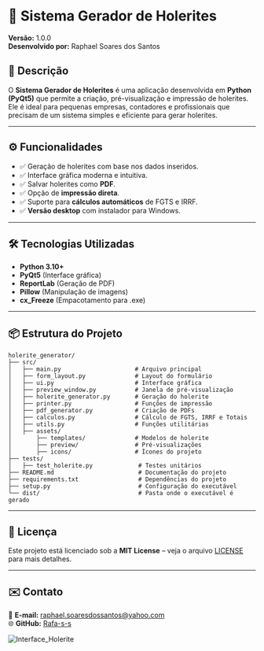 # 📄 Sistema Gerador de Holerites

**Versão:** 1.0.0  
**Desenvolvido por:** Raphael Soares dos Santos  

## 📌 Descrição

O **Sistema Gerador de Holerites** é uma aplicação desenvolvida em **Python (PyQt5)** que permite a criação, pré-visualização e impressão de holerites. Ele é ideal para pequenas empresas, contadores e profissionais que precisam de um sistema simples e eficiente para gerar holerites.

---

## ⚙️ Funcionalidades

- ✅ Geração de holerites com base nos dados inseridos.
- ✅ Interface gráfica moderna e intuitiva.
- ✅ Salvar holerites como **PDF**.
- ✅ Opção de **impressão direta**.
- ✅ Suporte para **cálculos automáticos** de FGTS e IRRF.
- ✅ **Versão desktop** com instalador para Windows.

---

## 🛠️ Tecnologias Utilizadas

- **Python 3.10+**
- **PyQt5** (Interface gráfica)
- **ReportLab** (Geração de PDF)
- **Pillow** (Manipulação de imagens)
- **cx_Freeze** (Empacotamento para .exe)

---

## 📦 Estrutura do Projeto

```
holerite_generator/
├── src/
│   ├── main.py                     # Arquivo principal
│   ├── form_layout.py              # Layout do formulário
│   ├── ui.py                       # Interface gráfica
│   ├── preview_window.py           # Janela de pré-visualização
│   ├── holerite_generator.py       # Geração do holerite
│   ├── printer.py                  # Funções de impressão
│   ├── pdf_generator.py            # Criação de PDFs
│   ├── calculos.py                 # Cálculo de FGTS, IRRF e Totais
│   ├── utils.py                    # Funções utilitárias
│   ├── assets/
│       ├── templates/              # Modelos de holerite
│       ├── preview/                # Pré-visualizações
│       ├── icons/                  # Ícones do projeto
├── tests/
│   ├── test_holerite.py             # Testes unitários
├── README.md                        # Documentação do projeto
├── requirements.txt                 # Dependências do projeto
├── setup.py                         # Configuração do executável
└── dist/                            # Pasta onde o executável é gerado
```

---

## 📃 Licença

Este projeto está licenciado sob a **MIT License** – veja o arquivo [LICENSE](https://github.com/Rafa-s-s/Gerador-de-Holerites/blob/main/LICENSE.md) para mais detalhes.

---

## ✉️ Contato

📧 **E-mail:** raphael.soaresdossantos@yahoo.com  
🌐 **GitHub:** [Rafa-s-s](https://github.com/Rafa-s-s)  

![Interface_Holerite](https://github.com/user-attachments/assets/e4837af5-e5da-4da6-8f71-73c491eeb73c)




